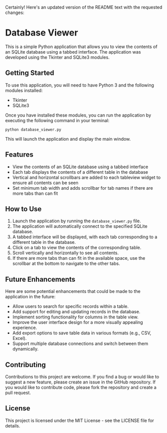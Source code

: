 Certainly! Here's an updated version of the README text with the requested changes:

# Database Viewer

This is a simple Python application that allows you to view the contents of an SQLite database using a tabbed interface. The application was developed using the Tkinter and SQLite3 modules.

## Getting Started

To use this application, you will need to have Python 3 and the following modules installed:

- Tkinter
- SQLite3

Once you have installed these modules, you can run the application by executing the following command in your terminal:

```
python database_viewer.py
```

This will launch the application and display the main window.

## Features

- View the contents of an SQLite database using a tabbed interface
- Each tab displays the contents of a different table in the database
- Vertical and horizontal scrollbars are added to each tableview widget to ensure all contents can be seen
- Set minimum tab width and adds scrollbar for tab names if there are more tabs than can fit

## How to Use

1. Launch the application by running the `database_viewer.py` file.
2. The application will automatically connect to the specified SQLite database.
3. A tabbed interface will be displayed, with each tab corresponding to a different table in the database.
4. Click on a tab to view the contents of the corresponding table.
5. Scroll vertically and horizontally to see all contents.
6. If there are more tabs than can fit in the available space, use the scrollbar at the bottom to navigate to the other tabs.

## Future Enhancements

Here are some potential enhancements that could be made to the application in the future:

- Allow users to search for specific records within a table.
- Add support for editing and updating records in the database.
- Implement sorting functionality for columns in the table view.
- Improve the user interface design for a more visually appealing experience.
- Add export options to save table data in various formats (e.g., CSV, Excel).
- Support multiple database connections and switch between them dynamically.

## Contributing

Contributions to this project are welcome. If you find a bug or would like to suggest a new feature, please create an issue in the GitHub repository. If you would like to contribute code, please fork the repository and create a pull request.

## License

This project is licensed under the MIT License - see the LICENSE file for details.
